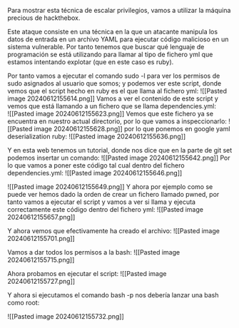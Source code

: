 Para mostrar esta técnica de escalar privilegios, vamos a utilizar la máquina precious de hackthebox. 

Este ataque consiste en una técnica en la que un atacante manipula los datos de entrada en un archivo YAML para ejecutar código malicioso en un sistema vulnerable. Por tanto tenemos que buscar qué lenguaje de programación se está utilizando para llamar al tipo de fichero yml que estamos intentando explotar (que en este caso es ruby).

Por tanto vamos a ejecutar el comando sudo -l para ver los permisos de sudo asignados al usuario que somos; y podemos ver este script, donde vemos que el script hecho en ruby es el que llama al fichero yml: 
![[Pasted image 20240612155614.png]]
 Vamos a ver el contenido de este script y vemos que está llamando a un fichero que se llama dependencies.yml:  
 ![[Pasted image 20240612155623.png]]
 Vemos que este fichero ya se encuentra en nuestro actual directorio, por lo que vamos a inspeccionarlo:
 ![[Pasted image 20240612155628.png]]
  por lo que ponemos en google yaml deserialization ruby: 
  ![[Pasted image 20240612155636.png]]
  
 Y en esta web tenemos un tutorial, donde nos dice que en la parte de git set podemos insertar un comando: 
 ![[Pasted image 20240612155642.png]]
 Por lo que vamos a poner este código tal cual dentro del fichero dependencies.yml:
 ![[Pasted image 20240612155646.png]]
 
 ![[Pasted image 20240612155649.png]]
 Y ahora por ejemplo como se puede ver hemos dado la orden de crear un fichero llamado pwned, por tanto vamos a ejecutar el script y vamos a ver si llama y ejecuta correctamente este código dentro del fichero yml:
 ![[Pasted image 20240612155657.png]]
 
 Y ahora vemos que efectivamente ha creado el archivo:
 ![[Pasted image 20240612155701.png]]
 
 Vamos a dar todos los permisos a la bash:
 ![[Pasted image 20240612155715.png]]
 
 Ahora probamos en ejecutar el script: 
 ![[Pasted image 20240612155727.png]]
 
 Y ahora si ejecutamos el comando bash -p nos debería lanzar una bash como root:
 
 ![[Pasted image 20240612155732.png]]